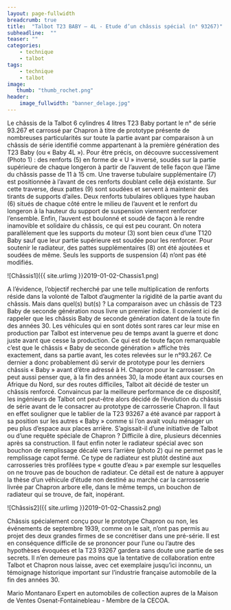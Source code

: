 ```yaml
---
layout: page-fullwidth
breadcrumb: true
title:  "Talbot T23 BABY – 4L - Etude d’un châssis spécial (n° 93267)"
subheadline:  ""
teaser: ""
categories:
    - technique
	- talbot
tags:
    - technique
	- talbot
image:
   thumb: "thumb_rochet.png"
header:
    image_fullwidth: "banner_delage.jpg"
---
```


Le châssis de la Talbot 6 cylindres 4 litres T23 Baby portant le n° de série 93.267 et carrossé par Chapron à titre de prototype  présente de nombreuses particularités sur toute la partie avant par comparaison à un châssis de série identifié comme appartenant à la première génération des T23 Baby (ou « Baby 4L »). 
Pour être précis, on découvre successivement (Photo 1) : des renforts (5) en forme de « U »
inversé, soudés sur la partie supérieure de chaque longeron à partir de l’auvent de telle façon que l’âme du châssis passe de 11 à 15 cm. Une traverse tubulaire supplémentaire (7) est positionnée à l’avant de ces renforts doublant celle déjà existante.
Sur cette traverse, deux pattes (9) sont soudées et servent à maintenir des tirants de supports d’ailes. Deux renforts tubulaires obliques type hauban (6) situés de chaque côté entre le milieu de l’auvent et le renfort du longeron à la hauteur du support de suspension viennent renforcer l’ensemble. Enfin, l’auvent est boulonné et soudé de façon à le rendre inamovible et solidaire du châssis, ce qui est peu courant. 
On notera parallèlement que les supports du moteur (3) sont bien ceux d’une T120 Baby sauf que leur partie supérieure est soudée pour les renforcer. Pour soutenir le radiateur, des pattes supplémentaires (8) ont été ajoutées et soudées de même. 
Seuls les supports de suspension (4) n’ont pas été modifiés.

![Châssis1]({{ site.urlimg }}2019-01-02-Chassis1.png)

A l’évidence, l’objectif recherché par une telle multiplication de renforts réside dans la volonté de Talbot d’augmenter la rigidité de la partie avant du châssis. Mais dans quel(s) but(s) ?
La comparaison avec un châssis de T23 Baby de seconde génération nous livre un premier indice.
Il convient ici de rappeler que les châssis Baby de seconde génération datent de la toute fin des années 30. Les véhicules qui en sont dotés sont rares car leur mise en production par Talbot
est intervenue peu de temps avant la guerre et donc juste avant que cesse la production. Ce qui
est de toute façon remarquable c’est que le châssis « Baby de seconde génération » affiche très exactement, dans sa partie avant, les cotes relevées sur le n°93.267. Ce dernier a donc probablement dû servir de prototype pour les derniers châssis « Baby » avant d’être
adressé à H. Chapron pour le carrosser. On peut aussi penser que, à la fin des années
30, la mode étant aux courses en Afrique du Nord, sur des routes difficiles, Talbot ait décidé de tester un châssis renforcé. Convaincus par la meilleure performance de ce dispositif, les ingénieurs de Talbot ont peut-être alors décidé de l’évolution du châssis de série avant de le consacrer au prototype de carrosserie Chapron.
Il faut en effet souligner que le tablier de la T23 93267 a été avancé par rapport à sa position
sur les autres « Baby » comme si l’on avait voulu ménager un peu plus d’espace aux places arrière. S’agissait-il d’une initiative de Talbot ou d’une requête spéciale de Chapron ? Difficile à dire, plusieurs décennies après sa construction.
Il faut enfin noter le radiateur spécial avec son bouchon de remplissage décalé vers l’arrière (photo 2) qui ne permet pas le remplissage capot fermé. Ce type de radiateur est plutôt destiné aux carrosseries très profilées type « goutte d’eau » par exemple sur lesquelles on ne trouve pas de bouchon de radiateur. Ce détail est de nature à appuyer la thèse d’un véhicule d’étude non destiné au marché car la carrosserie livrée par Chapron arbore elle, dans le même temps, un bouchon de radiateur qui se trouve, de fait, inopérant.

![Châssis2]({{ site.urlimg }}2019-01-02-Chassis2.png)

Châssis spécialement conçu pour le prototype Chapron ou non, les événements de septembre 1939, comme on le sait, n’ont pas permis au projet des deux grandes firmes de se concrétiser dans une pré-série. Il est en conséquence difficile de se prononcer pour l’une ou l’autre des hypothèses évoquées et la T23 93267  gardera sans doute une partie de ses secrets. Il n’en demeure pas moins que la tentative de collaboration entre Talbot et Chapron nous laisse, avec cet exemplaire jusqu’ici inconnu, un témoignage historique important sur l’industrie française automobile de la fin des années 30.

Mario Montanaro
Expert en automobiles de collection aupres de la Maison de Ventes Osenat-Fontainebleau - Membre de la CECOA.

